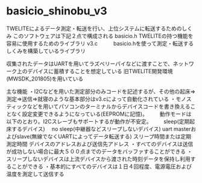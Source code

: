 # basicio_shinobu_v3

TWELITEによるデータ測定・転送を行い、上位システムに転送するためのしくみ
このソフトウェアは下記２点で構成される
 basicio.h TWELITEの持つ機能を容易に使用するためのライブラリ
 v3.c　　　basicio.hを使って測定・転送するしくみを構築しているライブラリ

収集されたデータはUARTを用いてラズベリーパイなどに渡すことで、ネットワーク上のデバイスに蓄積することを想定している
旧TWELITE開発環境(MWSDK_201805)を用いている

主な機能
・I2Cなどを用いた測定部分のみコードを記述するが、その他の起床⇒測定⇒送信⇒就寝のような基本部分はv3.cによって自動化されている
・モノスティックなどを用いてパソコンのターミナルからデバイスコードを書き換えることなく設定変更できるようになっている(EEPROMに記憶)。
　　動作モードは以下のとおり。I2Cスレーブもサポートするが動作が不安定。
  　　sleep(定期起床するデバイス)
    　no sleep(中継器などスリープしないデバイス)
      uart masterおよびslave(無線でなくUARTによってデータ転送する)
    スリープ時間または定期測定時間
    デバイスのアドレスおよび送信先アドレス
・すべてのデバイスは送信が成功しない場合に最大５００点までのデータをバッファすることができる
・スリープしないデバイスは上流デバイスから渡された時刻データを保持し利用することができる
・基本的にすべてのデバイスは１日４回程度、電源電圧および温度を測定して送信する
